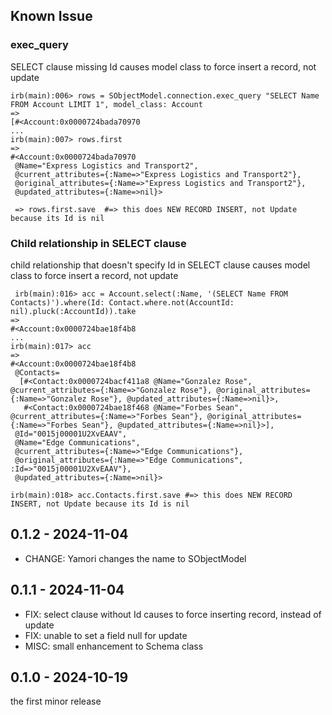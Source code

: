 ## Known Issue
### exec_query
SELECT clause missing Id causes model class to force insert a record, not update
```
irb(main):006> rows = SObjectModel.connection.exec_query "SELECT Name FROM Account LIMIT 1", model_class: Account
=>
[#<Account:0x0000724bada70970
...
irb(main):007> rows.first
=>
#<Account:0x0000724bada70970
 @Name="Express Logistics and Transport2",
 @current_attributes={:Name=>"Express Logistics and Transport2"},
 @original_attributes={:Name=>"Express Logistics and Transport2"},
 @updated_attributes={:Name=>nil}>

 => rows.first.save  #=> this does NEW RECORD INSERT, not Update because its Id is nil
 ```

### Child relationship in SELECT clause
child relationship that doesn't specify Id  in SELECT clause causes model class to force insert a record, not update
```
 irb(main):016> acc = Account.select(:Name, '(SELECT Name FROM Contacts)').where(Id: Contact.where.not(AccountId: nil).pluck(:AccountId)).take
=>
#<Account:0x0000724bae18f4b8
...
irb(main):017> acc
=>
#<Account:0x0000724bae18f4b8
 @Contacts=
  [#<Contact:0x0000724bacf411a8 @Name="Gonzalez Rose", @current_attributes={:Name=>"Gonzalez Rose"}, @original_attributes={:Name=>"Gonzalez Rose"}, @updated_attributes={:Name=>nil}>,
   #<Contact:0x0000724bae18f468 @Name="Forbes Sean", @current_attributes={:Name=>"Forbes Sean"}, @original_attributes={:Name=>"Forbes Sean"}, @updated_attributes={:Name=>nil}>],
 @Id="0015j00001U2XvEAAV",
 @Name="Edge Communications",
 @current_attributes={:Name=>"Edge Communications"},
 @original_attributes={:Name=>"Edge Communications", :Id=>"0015j00001U2XvEAAV"},
 @updated_attributes={:Name=>nil}>

irb(main):018> acc.Contacts.first.save #=> this does NEW RECORD INSERT, not Update because its Id is nil
 ```

## 0.1.2 - 2024-11-04
- CHANGE: Yamori changes the name to SObjectModel

## 0.1.1 - 2024-11-04
- FIX: select clause without Id causes to force inserting record, instead of update
- FIX: unable to set a field null for update
- MISC: small enhancement to Schema class

## 0.1.0 - 2024-10-19
the first minor release
